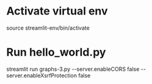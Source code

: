 # Activate virtual env
source streamlit-env/bin/activate

# Run hello_world.py
streamlit run graphs-3.py --server.enableCORS false --server.enableXsrfProtection false